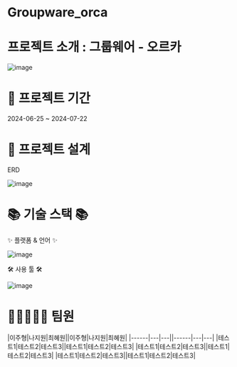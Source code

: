 # Groupware_orca

 # 프로젝트 소개 : 그룹웨어 - 오르카
![image](https://github.com/user-attachments/assets/f5b793cd-19e3-4f2c-99c8-80b08ee55d3b)


 #  📅 프로젝트 기간
2024-06-25 ~ 2024-07-22

 # 🧱 프로젝트 설계

ERD

![image](https://github.com/user-attachments/assets/007b64dd-93e7-452b-bf75-c440f76a6012)


 # 📚 기술 스택 📚
✨ 플랫폼 & 언어 ✨

![image](https://github.com/user-attachments/assets/a251b061-1db4-44b4-96b0-f1e3b33075f2)


   

🛠 사용 툴 🛠

 
 ![image](https://github.com/user-attachments/assets/a526693f-2e04-4375-b64e-ad8acad7a580)


 # 🚀👩‍🚀👨‍🚀 팀원

|이주형|나지원|최혜원||이주형|나지원|최혜원|
|------|---|---||------|---|---|
|테스트1|테스트2|테스트3||테스트1|테스트2|테스트3|
|테스트1|테스트2|테스트3||테스트1|테스트2|테스트3|
|테스트1|테스트2|테스트3||테스트1|테스트2|테스트3|
 
 


